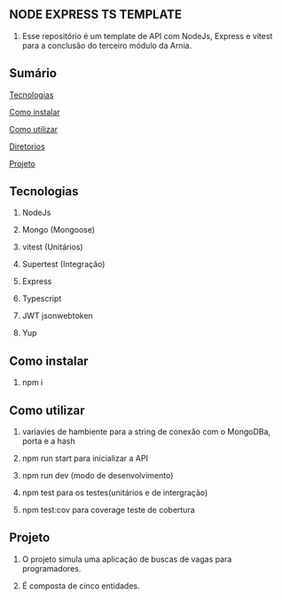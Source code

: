 ## NODE EXPRESS TS TEMPLATE

1. Esse repositório é um template de API com NodeJs, Express e vitest para a conclusão do terceiro módulo da Arnia.

## Sumário

[Tecnologias](#tecnologias)

[Como instalar](#como-instalar)

[Como utilizar](#como-utilizar)

[Diretorios](#diretorios)

[Projeto](#projeto)

## Tecnologias

1. NodeJs

2. Mongo (Mongoose)

3. vitest (Unitários) 

4. Supertest (Integração)

5. Express

6. Typescript

7. JWT jsonwebtoken

8. Yup

## Como instalar

1. npm i

## Como utilizar

1. variavies de hambiente para a string de conexão com o MongoDBa, porta e a hash 

2. npm run start para inicializar a API

3. npm run dev (modo de desenvolvimento)

4. npm test para os testes(unitários e de intergração) 

5. npm test:cov para coverage teste de cobertura

## Projeto

1. O projeto simula uma aplicação de buscas de vagas para programadores.

2. É composta de cinco entidades.
